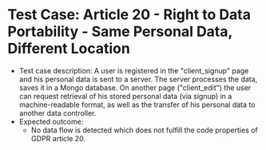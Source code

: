 # Test Case: Article 20 - Right to Data Portability - Same Personal Data, Different Location
- Test case description: A user is registered in the "client_signup" page and his personal data is sent to a server. The server processes the data, saves it in a Mongo database. On another page ("client_edit") the user can request retrieval of his stored personal data (via signup) in a machine-readable format, as well as the transfer of his personal data to another data controller.
- Expected outcome:
    - No data flow is detected which does not fulfill the code properties of GDPR article 20.